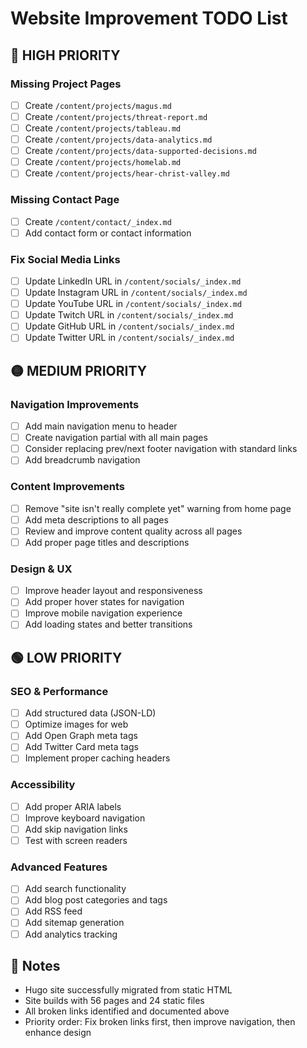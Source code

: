 # Website Improvement TODO List

## 🚨 HIGH PRIORITY

### Missing Project Pages
- [ ] Create `/content/projects/magus.md`
- [ ] Create `/content/projects/threat-report.md`
- [ ] Create `/content/projects/tableau.md`
- [ ] Create `/content/projects/data-analytics.md`
- [ ] Create `/content/projects/data-supported-decisions.md`
- [ ] Create `/content/projects/homelab.md`
- [ ] Create `/content/projects/hear-christ-valley.md`

### Missing Contact Page
- [ ] Create `/content/contact/_index.md`
- [ ] Add contact form or contact information

### Fix Social Media Links
- [ ] Update LinkedIn URL in `/content/socials/_index.md`
- [ ] Update Instagram URL in `/content/socials/_index.md`
- [ ] Update YouTube URL in `/content/socials/_index.md`
- [ ] Update Twitch URL in `/content/socials/_index.md`
- [ ] Update GitHub URL in `/content/socials/_index.md`
- [ ] Update Twitter URL in `/content/socials/_index.md`

## 🟡 MEDIUM PRIORITY

### Navigation Improvements
- [ ] Add main navigation menu to header
- [ ] Create navigation partial with all main pages
- [ ] Consider replacing prev/next footer navigation with standard links
- [ ] Add breadcrumb navigation

### Content Improvements
- [ ] Remove "site isn't really complete yet" warning from home page
- [ ] Add meta descriptions to all pages
- [ ] Review and improve content quality across all pages
- [ ] Add proper page titles and descriptions

### Design & UX
- [ ] Improve header layout and responsiveness
- [ ] Add proper hover states for navigation
- [ ] Improve mobile navigation experience
- [ ] Add loading states and better transitions

## 🟢 LOW PRIORITY

### SEO & Performance
- [ ] Add structured data (JSON-LD)
- [ ] Optimize images for web
- [ ] Add Open Graph meta tags
- [ ] Add Twitter Card meta tags
- [ ] Implement proper caching headers

### Accessibility
- [ ] Add proper ARIA labels
- [ ] Improve keyboard navigation
- [ ] Add skip navigation links
- [ ] Test with screen readers

### Advanced Features
- [ ] Add search functionality
- [ ] Add blog post categories and tags
- [ ] Add RSS feed
- [ ] Add sitemap generation
- [ ] Add analytics tracking

## 📝 Notes
- Hugo site successfully migrated from static HTML
- Site builds with 56 pages and 24 static files
- All broken links identified and documented above
- Priority order: Fix broken links first, then improve navigation, then enhance design



